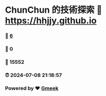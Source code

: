 # ChunChun 的技術探索 :link: https://hhjjy.github.io 
### :page_facing_up: [6](https://hhjjy.github.io/tag.html) 
### :speech_balloon: 0 
### :hibiscus: 15552 
### :alarm_clock: 2024-07-08 21:18:57 
### Powered by :heart: [Gmeek](https://github.com/Meekdai/Gmeek)
